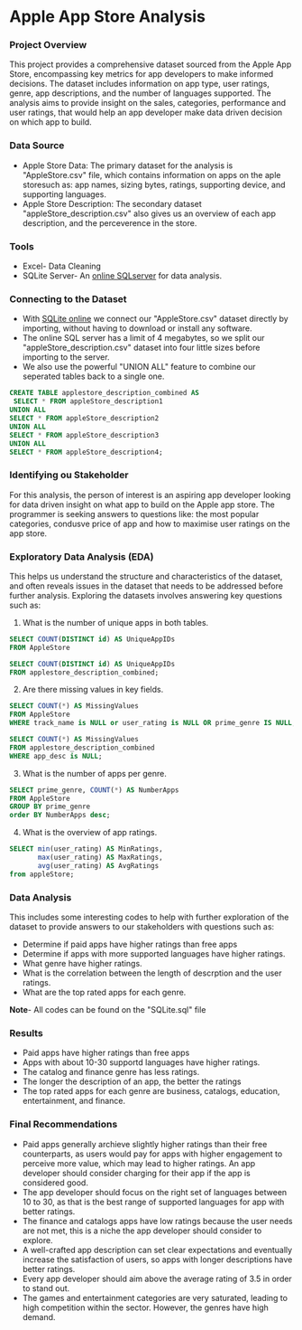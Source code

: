 # Apple App Store Analysis

### Project Overview
This project provides a comprehensive dataset sourced from the Apple App Store, encompassing key metrics for app developers to make informed decisions. The dataset includes information on app type, user ratings, genre, app descriptions, and the number of languages supported. The analysis aims to provide insight on the sales, categories, performance and user ratings, that would help an app developer make data driven decision on which app to build. 

### Data  Source
- Apple Store Data: The primary dataset for the analysis is "AppleStore.csv" file, which contains information on apps on the aple storesuch as: app names, sizing bytes, ratings, supporting device, and supporting languages.
- Apple Store Description: The secondary dataset "appleStore_description.csv" also gives us an overview of each app description, and the perceverence in the store.

### Tools
- Excel- Data Cleaning 
- SQLite Server- An [online SQLserver](https://sqliteonline.com/) for data analysis.

### Connecting to the Dataset
- With [SQLite online](https://sqliteonline.com/) we connect our "AppleStore.csv" dataset directly by importing, without having to download or install any software.
- The online SQL server has a limit of 4 megabytes, so we split our "appleStore_description.csv" dataset into four little sizes before importing to the server.
- We also use the powerful "UNION ALL" feature to combine our seperated tables back to a single one.

  
```sql
CREATE TABLE applestore_description_combined AS 
 SELECT * FROM appleStore_description1
UNION ALL
SELECT * FROM appleStore_description2
UNION ALL
SELECT * FROM appleStore_description3
UNION ALL
SELECT * FROM appleStore_description4;
```


### Identifying ou Stakeholder 
For this analysis, the person of interest is an aspiring app developer looking for data driven insight on what app to build on the Apple app store. The programmer is seeking answers to questions like: the most popular categories, condusve price of app and how to maximise user ratings on the app store.

### Exploratory Data Analysis (EDA)
This helps us understand the structure and characteristics of the dataset, and often reveals issues in the dataset that needs to be addressed before further analysis. Exploring the datasets involves answering key questions such as:
1. What is the number of unique apps in both tables.
```sql
SELECT COUNT(DISTINCT id) AS UniqueAppIDs
FROM AppleStore

SELECT COUNT(DISTINCT id) AS UniqueAppIDs
FROM applestore_description_combined;
```
  
2. Are there missing values in key fields.
```sql
SELECT COUNT(*) AS MissingValues
FROM AppleStore
WHERE track_name is NULL or user_rating is NULL OR prime_genre IS NULL;

SELECT COUNT(*) AS MissingValues
FROM applestore_description_combined
WHERE app_desc is NULL;
```

3. What is the number of apps per genre.
```sql
SELECT prime_genre, COUNT(*) AS NumberApps
FROM AppleStore
GROUP BY prime_genre 
order BY NumberApps desc;
```

4. What is the overview of app ratings.
```sql
SELECT min(user_rating) AS MinRatings, 
	   max(user_rating) AS MaxRatings,
       avg(user_rating) AS AvgRatings 
from appleStore;
```

### Data Analysis
This includes some interesting codes to help with further exploration of the dataset to provide answers to our stakeholders with questions such as:
- Determine if paid apps have higher ratings than free apps
- Determine if apps with more supported languages have higher ratings.
- What genre have higher ratings.
- What is the correlation between the length of descrption and the user ratings.
- What are the top rated apps for each genre.

**Note**- All codes can be found on the "SQLite.sql" file

### Results
- Paid apps have higher ratings than free apps
- Apps with about 10-30 supportd languages have higher ratings.
- The catalog and finance genre has less ratings.
- The longer the description of an app, the better the ratings
- The top rated apps for each genre are business, catalogs, education, entertainment, and finance.

### Final Recommendations
- Paid apps generally archieve slightly higher ratings than their free counterparts, as users would pay for apps with higher engagement to perceive more value, which may lead to higher ratings. An app developer should consider charging for their app if the app is considered good.
- The app developer should focus on the right set of languages between 10 to 30, as that is the best range of supported languages for app with better ratings.
- The finance and catalogs apps have low ratings because the user needs are not met, this is a niche the app developer should consider to explore.
- A well-crafted app description can set clear expectations and eventually increase the satisfaction of users, so apps with longer descriptions have better ratings.
- Every app developer should aim above the average rating of 3.5 in order to stand out.
- The games and entertainment categories are very saturated, leading to high competition within the sector. However, the genres have high demand.

